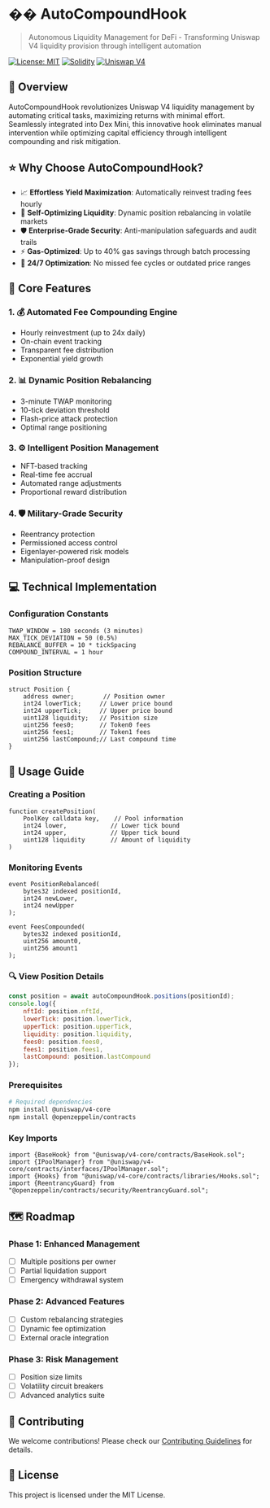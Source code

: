 # �� AutoCompoundHook

> Autonomous Liquidity Management for DeFi - Transforming Uniswap V4 liquidity provision through intelligent automation

[![License: MIT](https://img.shields.io/badge/License-MIT-yellow.svg)](https://opensource.org/licenses/MIT)
[![Solidity](https://img.shields.io/badge/Solidity-%5E0.8.24-blue)](https://soliditylang.org/)
[![Uniswap V4](https://img.shields.io/badge/Uniswap-V4-purple)](https://uniswap.org/)

## 🌟 Overview

AutoCompoundHook revolutionizes Uniswap V4 liquidity management by automating critical tasks, maximizing returns with minimal effort. Seamlessly integrated into Dex Mini, this innovative hook eliminates manual intervention while optimizing capital efficiency through intelligent compounding and risk mitigation.

## ⭐ Why Choose AutoCompoundHook?

- 📈 **Effortless Yield Maximization**: Automatically reinvest trading fees hourly
- 🤖 **Self-Optimizing Liquidity**: Dynamic position rebalancing in volatile markets
- 🛡️ **Enterprise-Grade Security**: Anti-manipulation safeguards and audit trails
- ⚡ **Gas-Optimized**: Up to 40% gas savings through batch processing
- 🔄 **24/7 Optimization**: No missed fee cycles or outdated price ranges

## 🚀 Core Features

### 1. 💰 Automated Fee Compounding Engine
- Hourly reinvestment (up to 24x daily)
- On-chain event tracking
- Transparent fee distribution
- Exponential yield growth

### 2. 📊 Dynamic Position Rebalancing
- 3-minute TWAP monitoring
- 10-tick deviation threshold
- Flash-price attack protection
- Optimal range positioning

### 3. ⚙️ Intelligent Position Management
- NFT-based tracking
- Real-time fee accrual
- Automated range adjustments
- Proportional reward distribution

### 4. 🛡️ Military-Grade Security
- Reentrancy protection
- Permissioned access control
- Eigenlayer-powered risk models
- Manipulation-proof design

## 💻 Technical Implementation

### Configuration Constants
```solidity
TWAP_WINDOW = 180 seconds (3 minutes)
MAX_TICK_DEVIATION = 50 (0.5%)
REBALANCE_BUFFER = 10 * tickSpacing
COMPOUND_INTERVAL = 1 hour
```

### Position Structure
```solidity
struct Position {
    address owner;        // Position owner
    int24 lowerTick;     // Lower price bound
    int24 upperTick;     // Upper price bound
    uint128 liquidity;   // Position size
    uint256 fees0;       // Token0 fees
    uint256 fees1;       // Token1 fees
    uint256 lastCompound;// Last compound time
}
```

## 📝 Usage Guide

### Creating a Position

```solidity
function createPosition(
    PoolKey calldata key,    // Pool information
    int24 lower,            // Lower tick bound
    int24 upper,            // Upper tick bound
    uint128 liquidity       // Amount of liquidity
)
```

### Monitoring Events

```solidity
event PositionRebalanced(
    bytes32 indexed positionId,
    int24 newLower,
    int24 newUpper
);

event FeesCompounded(
    bytes32 indexed positionId,
    uint256 amount0,
    uint256 amount1
);
```

### 🔍 View Position Details
```javascript
const position = await autoCompoundHook.positions(positionId);
console.log({
    nftId: position.nftId,
    lowerTick: position.lowerTick,
    upperTick: position.upperTick,
    liquidity: position.liquidity,
    fees0: position.fees0,
    fees1: position.fees1,
    lastCompound: position.lastCompound
});
```

### Prerequisites
```bash
# Required dependencies
npm install @uniswap/v4-core
npm install @openzeppelin/contracts
```

### Key Imports
```solidity
import {BaseHook} from "@uniswap/v4-core/contracts/BaseHook.sol";
import {IPoolManager} from "@uniswap/v4-core/contracts/interfaces/IPoolManager.sol";
import {Hooks} from "@uniswap/v4-core/contracts/libraries/Hooks.sol";
import {ReentrancyGuard} from "@openzeppelin/contracts/security/ReentrancyGuard.sol";
```

## 🗺️ Roadmap

### Phase 1: Enhanced Management
- [ ] Multiple positions per owner
- [ ] Partial liquidation support
- [ ] Emergency withdrawal system

### Phase 2: Advanced Features
- [ ] Custom rebalancing strategies
- [ ] Dynamic fee optimization
- [ ] External oracle integration

### Phase 3: Risk Management
- [ ] Position size limits
- [ ] Volatility circuit breakers
- [ ] Advanced analytics suite

## 🤝 Contributing

We welcome contributions! Please check our [Contributing Guidelines](CONTRIBUTING.md) for details.

## 📄 License
This project is licensed under the MIT License.